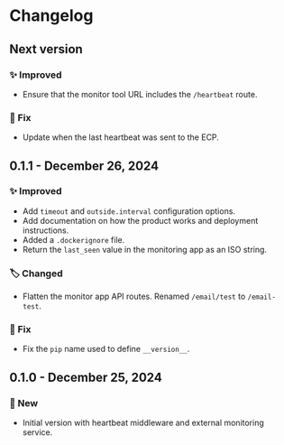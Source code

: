 # Changelog

## Next version

### ✨ Improved

* Ensure that the monitor tool URL includes the `/heartbeat` route.

### 🔧 Fix

* Update when the last heartbeat was sent to the ECP.


## 0.1.1 - December 26, 2024

### ✨ Improved

* Add `timeout` and `outside.interval` configuration options.
* Add documentation on how the product works and deployment instructions.
* Added a `.dockerignore` file.
* Return the `last_seen` value in the monitoring app as an ISO string.

### 🏷️ Changed

* Flatten the monitor app API routes. Renamed `/email/test` to `/email-test`.

### 🔧 Fix

* Fix the `pip` name used to define `__version__`.


## 0.1.0 - December 25, 2024

### 🚀 New

* Initial version with heartbeat middleware and external monitoring service.
